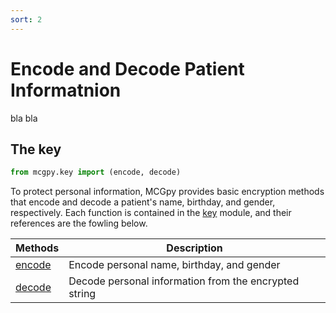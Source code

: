 ```yaml
---
sort: 2
---
```


# Encode and Decode Patient Informatnion

bla bla

## The key

```python
from mcgpy.key import (encode, decode)
```

To protect personal information, MCGpy provides basic encryption methods that encode and decode a patient's name, birthday, and gender, respectively. Each function is contained in the [key](https://pjjung.github.io/mcgpy/Classes/key.html) module, and their references are the fowling below.

| Methods             | Description                   |
|---------------------|-------------------------------|
| [encode](https://pjjung.github.io/mcgpy/Classes/key.html#the-keyencode) | Encode personal name, birthday, and gender | 
| [decode](https://pjjung.github.io/mcgpy/Classes/key.html#the-keydecode) | Decode personal information from the encrypted string | 
